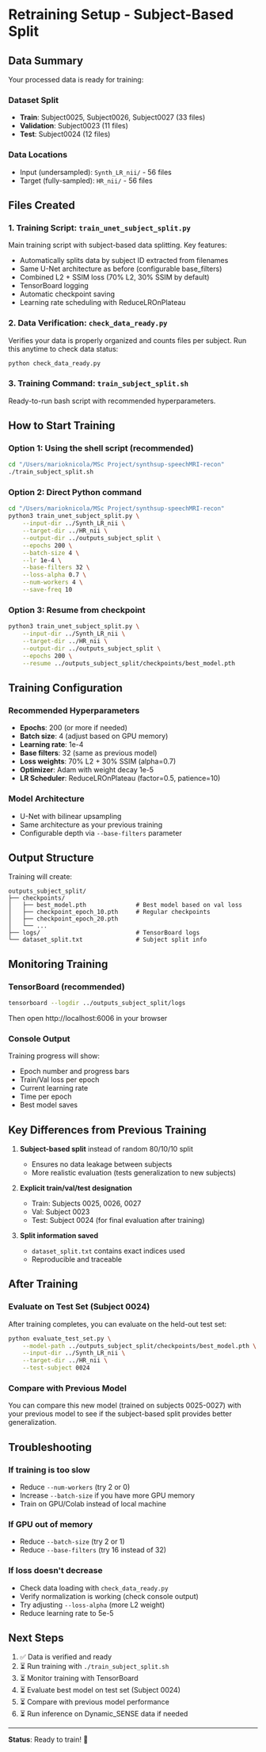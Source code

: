 # Retraining Setup - Subject-Based Split

## Data Summary

Your processed data is ready for training:

### Dataset Split
- **Train**: Subject0025, Subject0026, Subject0027 (33 files)
- **Validation**: Subject0023 (11 files)  
- **Test**: Subject0024 (12 files)

### Data Locations
- Input (undersampled): `Synth_LR_nii/` - 56 files
- Target (fully-sampled): `HR_nii/` - 56 files

## Files Created

### 1. Training Script: `train_unet_subject_split.py`
Main training script with subject-based data splitting. Key features:
- Automatically splits data by subject ID extracted from filenames
- Same U-Net architecture as before (configurable base_filters)
- Combined L2 + SSIM loss (70% L2, 30% SSIM by default)
- TensorBoard logging
- Automatic checkpoint saving
- Learning rate scheduling with ReduceLROnPlateau

### 2. Data Verification: `check_data_ready.py`
Verifies your data is properly organized and counts files per subject.
Run this anytime to check data status:
```bash
python check_data_ready.py
```

### 3. Training Command: `train_subject_split.sh`
Ready-to-run bash script with recommended hyperparameters.

## How to Start Training

### Option 1: Using the shell script (recommended)
```bash
cd "/Users/marioknicola/MSc Project/synthsup-speechMRI-recon"
./train_subject_split.sh
```

### Option 2: Direct Python command
```bash
cd "/Users/marioknicola/MSc Project/synthsup-speechMRI-recon"
python3 train_unet_subject_split.py \
    --input-dir ../Synth_LR_nii \
    --target-dir ../HR_nii \
    --output-dir ../outputs_subject_split \
    --epochs 200 \
    --batch-size 4 \
    --lr 1e-4 \
    --base-filters 32 \
    --loss-alpha 0.7 \
    --num-workers 4 \
    --save-freq 10
```

### Option 3: Resume from checkpoint
```bash
python3 train_unet_subject_split.py \
    --input-dir ../Synth_LR_nii \
    --target-dir ../HR_nii \
    --output-dir ../outputs_subject_split \
    --epochs 200 \
    --resume ../outputs_subject_split/checkpoints/best_model.pth
```

## Training Configuration

### Recommended Hyperparameters
- **Epochs**: 200 (or more if needed)
- **Batch size**: 4 (adjust based on GPU memory)
- **Learning rate**: 1e-4
- **Base filters**: 32 (same as previous model)
- **Loss weights**: 70% L2 + 30% SSIM (alpha=0.7)
- **Optimizer**: Adam with weight decay 1e-5
- **LR Scheduler**: ReduceLROnPlateau (factor=0.5, patience=10)

### Model Architecture
- U-Net with bilinear upsampling
- Same architecture as your previous training
- Configurable depth via `--base-filters` parameter

## Output Structure

Training will create:
```
outputs_subject_split/
├── checkpoints/
│   ├── best_model.pth              # Best model based on val loss
│   ├── checkpoint_epoch_10.pth     # Regular checkpoints
│   ├── checkpoint_epoch_20.pth
│   └── ...
├── logs/                           # TensorBoard logs
└── dataset_split.txt               # Subject split info
```

## Monitoring Training

### TensorBoard (recommended)
```bash
tensorboard --logdir ../outputs_subject_split/logs
```
Then open http://localhost:6006 in your browser

### Console Output
Training progress will show:
- Epoch number and progress bars
- Train/Val loss per epoch
- Current learning rate
- Time per epoch
- Best model saves

## Key Differences from Previous Training

1. **Subject-based split** instead of random 80/10/10 split
   - Ensures no data leakage between subjects
   - More realistic evaluation (tests generalization to new subjects)

2. **Explicit train/val/test designation**
   - Train: Subjects 0025, 0026, 0027
   - Val: Subject 0023
   - Test: Subject 0024 (for final evaluation after training)

3. **Split information saved**
   - `dataset_split.txt` contains exact indices used
   - Reproducible and traceable

## After Training

### Evaluate on Test Set (Subject 0024)
After training completes, you can evaluate on the held-out test set:
```bash
python evaluate_test_set.py \
    --model-path ../outputs_subject_split/checkpoints/best_model.pth \
    --input-dir ../Synth_LR_nii \
    --target-dir ../HR_nii \
    --test-subject 0024
```

### Compare with Previous Model
You can compare this new model (trained on subjects 0025-0027) with your previous model to see if the subject-based split provides better generalization.

## Troubleshooting

### If training is too slow
- Reduce `--num-workers` (try 2 or 0)
- Increase `--batch-size` if you have more GPU memory
- Train on GPU/Colab instead of local machine

### If GPU out of memory
- Reduce `--batch-size` (try 2 or 1)
- Reduce `--base-filters` (try 16 instead of 32)

### If loss doesn't decrease
- Check data loading with `check_data_ready.py`
- Verify normalization is working (check console output)
- Try adjusting `--loss-alpha` (more L2 weight)
- Reduce learning rate to 5e-5

## Next Steps

1. ✅ Data is verified and ready
2. ⏳ Run training with `./train_subject_split.sh`
3. ⏳ Monitor training with TensorBoard
4. ⏳ Evaluate best model on test set (Subject 0024)
5. ⏳ Compare with previous model performance
6. ⏳ Run inference on Dynamic_SENSE data if needed

---
**Status**: Ready to train! 🚀
